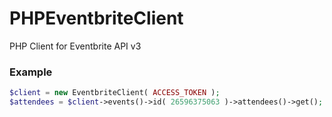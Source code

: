 # PHPEventbriteClient
PHP Client for Eventbrite API v3

### Example

```php
$client = new EventbriteClient( ACCESS_TOKEN );
$attendees = $client->events()->id( 26596375063 )->attendees()->get();
```
